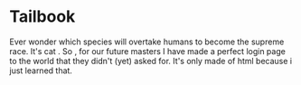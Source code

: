 # Tailbook
Ever wonder which species will overtake humans to become the supreme race.
It's cat .
So , for our future masters I have made a perfect login page to the world that they didn't (yet) asked for.
It's only made of html because i just learned that.
